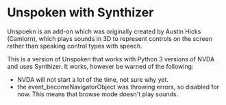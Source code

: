 # Unspoken with Synthizer
Unspoekn is an add-on which was originally created by Austin Hicks (Camlorn), which plays sounds in 3D to represent controls on the screen rather than speaking control types with speech.

This is a version of Unspoken that works with Python 3 versions of NVDA and uses Synthizer. It works, however be warned of the following:

* NVDA will not start a lot of the time, not sure why yet.
* the event_becomeNavigatorObject was throwing errors, so disabled for now. This means that browse mode doesn't play sounds.